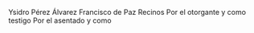 Ysidro Pérez Álvarez
Francisco de Paz Recinos
Por el otorgante y como testigo
Por el asentado y como